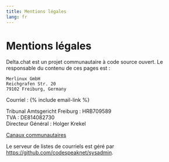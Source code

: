 ```yaml
---
title: Mentions légales
lang: fr
---
```




<!-- GENERATED FILE -- DO NOT EDIT -->



# Mentions légales

Delta.chat est un projet communautaire à code source ouvert. Le responsable du contenu de ces pages est :

    Merlinux GmbH
    Reichgrafen Str. 20
    79102 Freiburg, Germany

Courriel : {% include email-link %}

Tribunal Amtsgericht Freiburg : HRB709589  
TVA : DE814082730  
Directeur Général : Holger Krekel

[Canaux communautaires](contribute)

Le serveur de listes de courriels est géré par <https://github.com/codespeaknet/sysadmin>.
